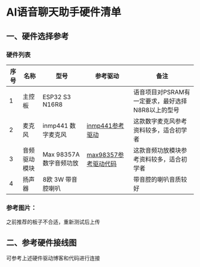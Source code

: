 # AI语音聊天助手硬件清单



## 一、硬件选择参考

### 硬件列表

| 序号 | 名称         | 型号                   | 参考驱动                                                     | 备注                                              |
| ---- | ------------ | ---------------------- | ------------------------------------------------------------ | ------------------------------------------------- |
| 1    | 主控板       | ESP32 S3 N16R8         |                                                              | 语音项目对PSRAM有一定要求，最好选择N8R8以上的型号 |
| 2    | 麦克风       | inmp441 数字麦克风     | [inmp441参考驱动](https://atomic14.com/2020/09/12/esp32-audio-input.html) | 这款数字麦克风参考资料较多，适合初学者            |
| 3    | 音频驱动模块 | Max 98357A数字音频功放 | [max98357参考驱动代码](https://github.com/liux-pro/EPS32-S3-I2S-MAX98357/tree/master) | 这款音频功放模块参考资料较多，适合初学者          |
| 4    | 扬声器       | 8欧 3W 带音腔喇叭      |                                                              | 带音腔的喇叭音质较好                              |

### 参考图片：

之前推荐的板子不合适，重新测试后上传



## 二、参考硬件接线图

可参考上述硬件驱动博客和代码进行连接

